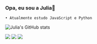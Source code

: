 ### Opa, eu sou a Julia👋
    • Atualmente estudo JavaScript e Python             

![Julia's GitHub stats](https://github-readme-stats.vercel.app/api?username=enjuiada&show_icons=true&theme=nightowl)

<div>
         <a href="https://www.reddit.com/user/enJuiada/" target="_blank"><img src="https://img.shields.io/badge/Reddit-FF4500?style=for-the-badge&logo=reddit&logoColor=white" target="_blank"></a>
          <a href="https://youtube.com/channel/UCn0Tg8gNIH2n2_LcCJw7Xmg" target="_blank"><img src="https://img.shields.io/badge/YouTube-FF0000?style=for-the-badge&logo=youtube&logoColor=white" target="_blank"></a>
         <a href="https://www.instagram.com/enjuiada" target="_blank"><img src="https://img.shields.io/badge/Instagram-E4405F?style=for-the-badge&logo=instagram&logoColor=white" target="_blank"></a>
</div>




